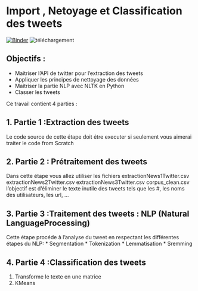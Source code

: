 # Import , Netoyage et Classification des tweets 
[![Binder](https://mybinder.org/badge_logo.svg)](https://mybinder.org/v2/gh/aminasridi/Import-Netoyage-et-Classification-des-tweets-/main)
![téléchargement](https://user-images.githubusercontent.com/24653616/102296651-1a873680-3f4e-11eb-9c8a-6d5e629a1812.png)  
## Objectifs :
*   Maitriser l’API de twitter pour l’extraction des tweets
*   Appliquer les principes de nettoyage des données
*   Maitriser la partie NLP avec NLTK en Python
*   Classer les tweets

Ce travail contient 4 parties :
## 1.   Partie 1 :Extraction des tweets 
Le code source de cette étape doit étre executer si seulement vous aimerai traiter le code from Scratch
## 2.   Partie 2 : Prétraitement des tweets
Dans cette étape vous allez utiliser les fichiers extractionNews1Twitter.csv  extractionNews2Twitter.csv extractionNews3Twitter.csv corpus_clean.csv
l’objectif est d’éliminer le texte inutile des tweets tels que les #, les noms des utilisateurs, les url, …
## 3.   Partie 3 :Traitement des tweets : NLP (Natural LanguageProcessing)
 Cette étape procéde à l’analyse du tweet en respectant les différentes étapes du NLP:
                *   Segmentation 
                *   Tokenization
                *   Lemmatisation
                *   Sremming
## 4.   Partie 4 :Classification des tweets
1.    Transforme le texte en une matrice
2.    KMeans



